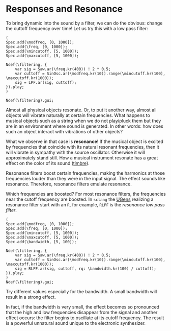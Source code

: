 # Responses and Resonance

To bring dynamic into the sound by a filter, we can do the obvious: change the cuttoff frequency over time!
Let us try this with a low pass filter:

```isc
(
Spec.add(\modfreq, [0, 1000]);
Spec.add(\freq, [0, 1000]);
Spec.add(\mincutoff, [5, 1000]);
Spec.add(\maxcutoff, [5, 1000]);

Ndef(\filtering, {
    var sig = Saw.ar(\freq.kr(400)) ! 2 * 0.5;
    var cuttoff = SinOsc.ar(\modfreq.kr(10)).range(\mincutoff.kr(100), \maxcutoff.kr(1000));
    sig = LPF.ar(sig, cuttoff);
}).play;
)

Ndef(\filtering).gui;
```

Almost all physical objects resonate.
Or, to put it another way, almost all objects will vibrate naturally at certain frequencies.
What happens to musical objects such as a string when we do not play/pluck them but they are in an environment where sound is generated.
In other words: how does such an object interact with vibrations of other objects?

What we observe in that case is **resonance**!
If the musical object is excited by frequencies that coincide with its natural resonant frequencies, then it will vibrate in sympathy with the source oscillator.
Otherwise it will approximately stand still. 
How a musical instrument resonate has a great effect on the color of its sound ([timbre](sec-timbre)).

Resonance filters boost certain frequencies, making the harmonics at those frequencies louder than they were in the input signal.
The effect sounds like resonance. 
Therefore, resonance filters emulate resonance.

Which frequencies are boosted?
For most resonance filters, the frequencies near the cutoff frequency are boosted.
In ``sclang`` the [UGens](def-ugen) realizing a resonance filter start with an ``R``, for example, ``RLPF`` is the *resonance low pass filter*.

```isc
(
Spec.add(\modfreq, [0, 1000]);
Spec.add(\freq, [0, 1000]);
Spec.add(\mincutoff, [5, 1000]);
Spec.add(\maxcutoff, [5, 1000]);
Spec.add(\bandwidth, [5, 100]);

Ndef(\filtering, {
    var sig = Saw.ar(\freq.kr(400)) ! 2 * 0.5;
    var cuttoff = SinOsc.ar(\modfreq.kr(10)).range(\mincutoff.kr(100), \maxcutoff.kr(1000));
    sig = RLPF.ar(sig, cuttoff, rq: \bandwidth.kr(100) / cuttoff);
}).play;
)
Ndef(\filtering).gui;
```

Try different values especially for the bandwidth.
A small bandwidth will result in a strong effect.

In fact, if the bandwidth is very small, the effect becomes so pronounced that the high and low frequencies disappear from the signal and another effect occurs: the filter begins to oscillate at its cutoff frequency.
The result is a powerful unnatural sound unique to the electronic synthesizer.